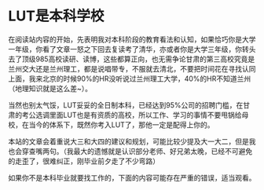 # LUT是本科学校

在阅读站内容的开始，先表明我对本科阶段的教育看法和认知，如果恰巧你是大学一年级，你看了文章一怒之下回去复读考了清华，亦或者你是大学三年级，你转头去了顶级985高校读研、读博，这些都算正向，也无需争论甘肃的第三高校究竟是兰州交大还是兰州理工，都是说唱带专，不服就去清北，不要把时间花在寻找认同上面，我来北京的时候90%的HR没听说过兰州理工大学，40%的HR不知道兰州（地理知识就是这么差~）。

当然也别太气馁，LUT妥妥的全日制本科，已经达到95%公司的招聘门槛，在甘肃的考公选调里面LUT也是有资质的高校，所以工作、学习的事情不要甩锅给母校，在当今的体系下，既然你考入LUT了，那他一定是配得上你的。

本站的文章会着重说大三和大四的建议和规划，可能比较少提及大一大二，但是我也会穿查嘴两句。（我最大的遗憾就是认识部分老师、好兄弟太晚，已经不可避免的走歪了，很难纠正，刚毕业前夕走了不少弯路）

如果你不是本科毕业就要找工作的，下面的内容可能存在严重的错误，适当观看。